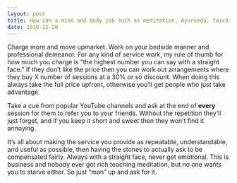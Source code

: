```yaml
---
layout: post
title: How can a mind and body job such as meditation, Ayurveda, taichi, etc make more income?
date: 2018-12-20
---
```


<p>Charge more and move upmarket. Work on your bedside manner and professional demeanor. For any kind of service work, my rule of thumb for how much you charge is “the highest number you can say with a straight face.” If they don’t like the price then you can work out arrangements where they buy X number of sessions at a 30% or so discount. When doing this always take the full price upfront, otherwise you’ll get people who just take advantage.</p><p>Take a cue from popular YouTube channels and ask at the end of <b>every</b> session for them to refer you to your friends. Without the repetition they’ll just forget, and if you keep it short and sweet then they won’t find it annoying.</p><p>It’s all about making the service you provide as repeatable, understandable, and useful as possible, then having the stones to actually ask to be compensated fairly. Always with a straight face, never get emotional. This is business and nobody ever got rich teaching meditation, but no one wants you to starve either. So just “man” up and ask for it.</p>
